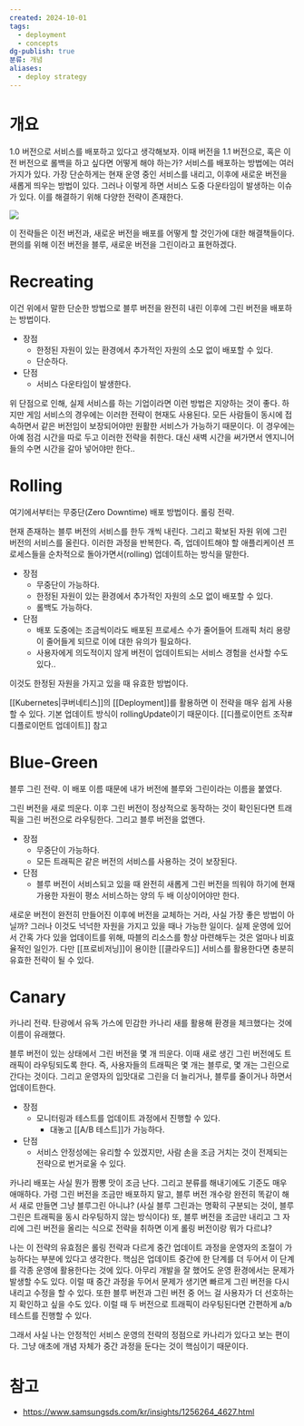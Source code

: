 ```yaml
---
created: 2024-10-01
tags:
  - deployment
  - concepts
dg-publish: true
분류: 개념
aliases:
  - deploy strategy
---
```

# 개요
1.0 버전으로 서비스를 배포하고 있다고 생각해보자.
이때 버전을 1.1 버전으로, 혹은 이전 버전으로 롤백을 하고 싶다면 어떻게 해야 하는가?
서비스를 배포하는 방법에는 여러 가지가 있다.
가장 단순하게는 현재 운영 중인 서비스를 내리고, 이후에 새로운 버전을 새롭게 띄우는 방법이 있다.
그러나 이렇게 하면 서비스 도중 다운타임이 발생하는 이슈가 있다.
이를 해결하기 위해 다양한 전략이 존재한다.

![](https://zerotay-blog.vercel.app/img/optimized/lk9O4zst6z-533.webp)

이 전략들은 이전 버전과, 새로운 버전을 배포를 어떻게 할 것인가에 대한 해결책들이다.
편의를 위해 이전 버전을 블루, 새로운 버전을 그린이라고 표현하겠다.
# Recreating
이건 위에서 말한 단순한 방법으로 블루 버전을 완전히 내린 이후에 그린 버전을 배포하는 방법이다.
- 장점
	- 한정된 자원이 있는 환경에서 추가적인 자원의 소모 없이 배포할 수 있다.
	- 단순하다.
- 단점
	- 서비스 다운타임이 발생한다.

위 단점으로 인해, 실제 서비스를 하는 기업이라면 이런 방법은 지양하는 것이 좋다.
하지만 게임 서비스의 경우에는 이러한 전략이 현재도 사용된다.
모든 사람들이 동시에 접속하면서 같은 버전임이 보장되어야만 원활한 서비스가 가능하기 때문이다.
이 경우에는 아예 점검 시간을 따로 두고 이러한 전략을 취한다.
대신 새벽 시간을 써가면서 엔지니어들의 수면 시간을 갈아 넣어야만 한다..
# Rolling
여기에서부터는 무중단(Zero Downtime) 배포 방법이다.
롤링 전략. 

현재 존재하는 블루 버전의 서비스를 한두 개씩 내린다.
그리고 확보된 자원 위에 그린 버전의 서비스를 올린다.
이러한 과정을 반복한다.
즉, 업데이트해야 할 애플리케이션 프로세스들을 순차적으로 돌아가면서(rolling) 업데이트하는 방식을 말한다.
- 장점
	- 무중단이 가능하다.
	- 한정된 자원이 있는 환경에서 추가적인 자원의 소모 없이 배포할 수 있다.
	- 롤백도 가능하다.
- 단점 
	- 배포 도중에는 조금씩이라도 배포된 프로세스 수가 줄어들어 트래픽 처리 용량이 줄어들게 되므로 이에 대한 유의가 필요하다.
	- 사용자에게 의도적이지 않게 버전이 업데이트되는 서비스 경험을 선사할 수도 있다..

이것도 한정된 자원을 가지고 있을 때 유효한 방법이다.

[[Kubernetes|쿠버네티스]]의 [[Deployment]]를 활용하면 이 전략을 매우 쉽게 사용할 수 있다.
기본 업데이트 방식이 rollingUpdate이기 때문이다.
[[디플로이먼트 조작#디플로이먼트 업데이트]] 참고
# Blue-Green
블루 그린 전략.
이 배포 이름 때문에 내가 버전에 블루와 그린이라는 이름을 붙였다.

그린 버전을 새로 띄운다.
이후 그린 버전이 정상적으로 동작하는 것이 확인된다면 트래픽을 그린 버전으로 라우팅한다.
그리고 블루 버전을 없앤다.
- 장점
	- 무중단이 가능하다.
	- 모든 트래픽은 같은 버전의 서비스를 사용하는 것이 보장된다.
- 단점
	- 블루 버전이 서비스되고 있을 때 완전히 새롭게 그린 버전을 띄워야 하기에 현재 가용한 자원이 평소 서비스하는 양의 두 배 이상이어야만 한다.

새로운 버전이 완전히 만들어진 이후에 버전을 교체하는 거라, 사실 가장 좋은 방법이 아닐까?
그러나 이것도 넉넉한 자원을 가지고 있을 때나 가능한 일이다.
실제 운영에 있어서 간혹 가다 있을 업데이트를 위해, 따블의 리소스를 항상 마련해두는 것은 얼마나 비효율적인 일인가.
다만 [[프로비저닝]]이 용이한 [[클라우드]] 서비스를 활용한다면 충분히 유효한 전략이 될 수 있다.
# Canary
카나리 전략.
탄광에서 유독 가스에 민감한 카나리 새를 활용해 환경을 체크했다는 것에 이름이 유래했다.

블루 버전이 있는 상태에서 그린 버전을 몇 개 띄운다.
이때 새로 생긴 그린 버전에도 트래픽이 라우팅되도록 한다.
즉, 사용자들의 트래픽은 몇 개는 블루로, 몇 개는 그린으로 간다는 것이다.
그리고 운영자의 입맛대로 그린을 더 늘리거나, 블루를 줄이거나 하면서 업데이트한다.

- 장점
	- 모니터링과 테스트를 업데이트 과정에서 진행할 수 있다.
		- 대놓고 [[A/B 테스트]]가 가능하다.
- 단점
	- 서비스 안정성에는 유리할 수 있겠지만, 사람 손을 조금 거치는 것이 전제되는 전략으로 번거로울 수 있다.

카나리 배포는 사실 뭔가 짬뽕 맛이 조금 난다.
그리고 분류를 해내기에도 기준도 매우 애매하다.
가령 그린 버전을 조금만 배포하지 말고, 블루 버전 개수랑 완전히 똑같이 해서 새로 만들면 그냥 블루그린 아니냐?
(사실 블루 그린과는 명확히 구분되는 것이, 블루 그린은 트래픽을 동시 라우팅하지 않는 방식이다)
또, 블루 버전을 조금만 내리고 그 자리에 그린 버전을 올리는 식으로 전략을 취하면 이게 롤링 버전이랑 뭐가 다르냐?

나는 이 전략의 유효점은 롤링 전략과 다르게 중간 업데이트 과정을 운영자의 조절이 가능하다는 부분에 있다고 생각한다.
핵심은 업데이트 중간에 한 단계를 더 두어서 이 단계를 각종 운영에 활용한다는 것에 있다.
아무리 개발을 잘 했어도 운영 환경에서는 문제가 발생할 수도 있다.
이럴 때 중간 과정을 두어서 문제가 생기면 빠르게 그린 버전을 다시 내리고 수정을 할 수 있다.
또한 블루 버전과 그린 버전 중 어느 걸 사용자가 더 선호하는지 확인하고 싶을 수도 있다.
이럴 때 두 버전으로 트래픽이 라우팅된다면 간편하게 a/b 테스트를 진행할 수 있다.

그래서 사실 나는 안정적인 서비스 운영의 전략의 정점으로 카나리가 있다고 보는 편이다.
그냥 애초에 개념 자체가 중간 과정을 둔다는 것이 핵심이기 때문이다.
# 참고
- https://www.samsungsds.com/kr/insights/1256264_4627.html